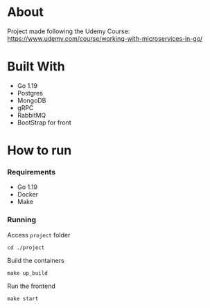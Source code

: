 # About
Project made following the Udemy Course: https://www.udemy.com/course/working-with-microservices-in-go/

# Built With
- Go 1.19
- Postgres
- MongoDB
- gRPC
- RabbitMQ
- BootStrap for front

# How to run

### Requirements
- Go 1.19
- Docker
- Make

### Running
Access `project` folder
```
cd ./project
```

Build the containers
```
make up_build
```

Run the frontend
```
make start
```